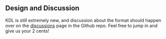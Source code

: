 <section class="kdl-section" id="design-and-discussion">

## Design and Discussion

KDL is still extremely new, and discussion about the format should happen over
on the [discussions](https://github.com/kdl-org/kdl/discussions) page in the
Github repo. Feel free to jump in and give us your 2 cents!

</section>
